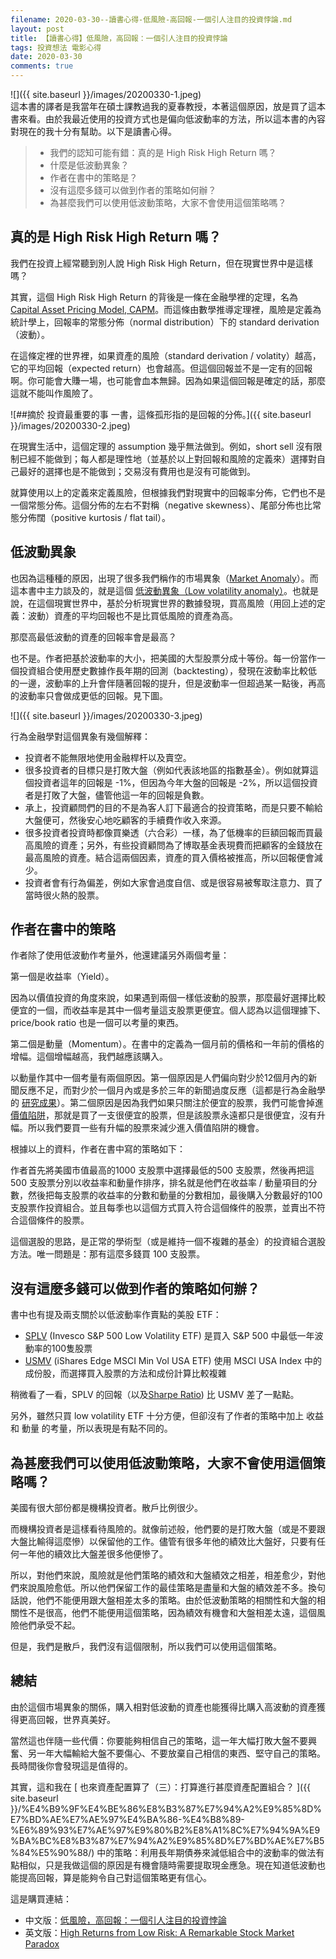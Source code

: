```yaml
---
filename: 2020-03-30--讀書心得-低風險-高回報-一個引人注目的投資悖論.md
layout: post
title: 【讀書心得】低風險，高回報：一個引人注目的投資悖論
tags: 投資想法 電影心得
date: 2020-03-30
comments: true
---
```


![]({{ site.baseurl }}/images/20200330-1.jpeg)  
這本書的譯者是我當年在碩士課教過我的夏春教授，本著這個原因，放是買了這本書來看。由於我最近使用的投資方式也是偏向低波動率的方法，所以這本書的內容對現在的我十分有幫助。以下是讀書心得。

> * 我們的認知可能有錯：真的是 High Risk High Return 嗎？
> * 什麼是低波動異象？
> * 作者在書中的策略是？
> * 沒有這麼多錢可以做到作者的策略如何辦？
> * 為甚麼我們可以使用低波動策略，大家不會使用這個策略嗎？

## 真的是 High Risk High Return 嗎？

我們在投資上經常聽到別人說 High Risk High Return，但在現實世界中是這樣嗎？

其實，這個 High Risk High Return 的背後是一條在金融學裡的定理，名為 [Capital Asset Pricing Model, CAPM](https://www.investopedia.com/terms/c/capm.asp)。而這條由數學推導定理裡，風險是定義為統計學上，回報率的常態分佈（normal distribution）下的 standard derivation（波動）。

在這條定裡的世界裡，如果資產的風險（standard derivation / volatity）越高，它的平均回報（expected return）也會越高。但這個回報並不是一定有的回報啊。你可能會大賺一場，也可能會血本無歸。因為如果這個回報是確定的話，那麼這就不能叫作風險了。

![##摘於 投資最重要的事 一書，這條孤形指的是回報的分佈。]({{ site.baseurl }}/images/20200330-2.jpeg)

在現實生活中，這個定理的 assumption 幾乎無法做到。例如，short sell 沒有限制已經不能做到；每人都是理性地（並基於以上對回報和風險的定義來）選擇對自己最好的選擇也是不能做到；交易沒有費用也是沒有可能做到。

就算使用以上的定義來定義風險，但根據我們對現實中的回報率分佈，它們也不是一個常態分佈。這個分佈的左右不對稱（negative skewness）、尾部分佈也比常態分佈闊（positive kurtosis / flat tail）。

## 低波動異象

也因為這種種的原因，出現了很多我們稱作的市場異象（[Market Anomaly](https://en.m.wikipedia.org/wiki/Market_anomaly)）。而這本書中主力談及的，就是這個 [低波動異象（Low volatility anomaly）](https://en.m.wikipedia.org/wiki/Low-volatility_anomaly)。也就是說，在這個現實世界中，基於分析現實世界的數據發現，買高風險（用回上述的定義：波動）資產的平均回報也不是比買低風險的資產為高。

那麼高最低波動的資產的回報率會是最高？

也不是。作者把基於波動率的大小，把美國的大型股票分成十等份。每一份當作一個投資組合使用歷史數據作長年期的回測（backtesting），發現在波動率比較低的一邊，波動率的上升會伴隨著回報的提升，但是波動率一但超過某一點後，再高的波動率只會做成更低的回報。見下圖。

![]({{ site.baseurl }}/images/20200330-3.jpeg)

行為金融學對這個異象有幾個解釋：

* 投資者不能無限地使用金融桿杆以及賣空。
* 很多投資者的目標只是打敗大盤（例如代表該地區的指數基金）。例如就算這個投資者這年的回報是 -1%，但因為今年大盤的回報是 -2%，所以這個投資者是打敗了大盤，儘管他這一年的回報是負數。
* 承上，投資顧問們的目的不是為客人訂下最適合的投資策略，而是只要不輸給大盤便可，然後安心地吃顧客的手續費作收入來源。
* 很多投資者投資時都像買樂透（六合彩）一樣，為了低機率的巨額回報而買最高風險的資產；另外，有些投資顧問為了博取基金表現費而把顧客的金錢放在最高風險的資產。結合這兩個因素，資產的買入價格被推高，所以回報便會減少。
* 投資者會有行為偏差，例如大家會過度自信、或是很容易被奪取注意力、買了當時很火熱的股票。

## 作者在書中的策略

作者除了使用低波動作考量外，他還建議另外兩個考量：

第一個是收益率（Yield）。

因為以價值投資的角度來說，如果遇到兩個一樣低波動的股票，那麼最好選擇比較便宜的一個，而收益率是其中一個考量這支股票更便宜。個人認為以這個理據下、price/book ratio 也是一個可以考量的東西。

第二個是動量（Momentum）。在書中的定義為一個月前的價格和一年前的價格的增幅。這個增幅越高，我們越應該購入。

以動量作其中一個考量有兩個原因。第一個原因是人們偏向對少於12個月內的新聞反應不足，而對少於一個月內或是多於三年的新聞過度反應（這都是行為金融學的 [研究成果](https://www.anderson.ucla.edu/faculty-and-research/anderson-review/momentum)）。第二個原因是因為我們如果只關注於便宜的股票，我們可能會掉進[價值陷阱](https://www.investopedia.com/terms/v/valuetrap.asp)，那就是買了一支很便宜的股票，但是該股票永遠都只是很便宜，沒有升幅。所以我們要買一些有升幅的股票來減少進入價值陷阱的機會。

根據以上的資料，作者在書中寫的策略如下：

作者首先將美國市值最高的1000 支股票中選擇最低的500 支股票，然後再把這 500 支股票分別以收益率和動量作排序，排名就是他們在收益率 / 動量項目的分數，然後把每支股票的收益率的分數和動量的分數相加，最後購入分數最好的100支股票作投資組合。並且每季也以這個方式買入符合這個條件的股票，並賣出不符合這個條件的股票。

這個選股的思路，是正常的學術型（或是維持一個不複雜的基金）的投資組合選股方法。唯一問題是：那有這麼多錢買 100 支股票。

## 沒有這麼多錢可以做到作者的策略如何辦？

書中也有提及兩支關於以低波動率作賣點的美股 ETF：

* [SPLV](https://www.etf.com/SPLV) (Invesco S&P 500 Low Volatility ETF) 是買入 S&P 500 中最低一年波動率的100隻股票
* [USMV](https://www.etf.com/USMV) (iShares Edge MSCI Min Vol USA ETF) 使用 MSCI USA Index 中的成份股，而選擇買入股票的方法和成份計算比較複雜

稍微看了一看，SPLV 的回報（以及[Sharpe Ratio](https://www.investopedia.com/articles/07/sharpe_ratio.asp)) 比 USMV 差了一點點。

另外，雖然只買 low volatility ETF 十分方便，但卻沒有了作者的策略中加上 收益 和 動量 的考量，所以表現是有點不同的。

## 為甚麼我們可以使用低波動策略，大家不會使用這個策略嗎？

美國有很大部份都是機構投資者。散戶比例很少。

而機構投資者是這樣看待風險的。就像前述般，他們要的是打敗大盤（或是不要跟大盤比輸得這麼慘）以保留他的工作。儘管有很多年他的績效比大盤好，只要有任何一年他的續效比大盤差很多他便慘了。

所以，對他們來說，風險就是他們策略的績效和大盤績效之相差，相差愈少，對他們來說風險愈低。所以他們保留工作的最佳策略是盡量和大盤的績效差不多。換句話說，他們不能便用跟大盤相差太多的策略。由於低波動策略的相關性和大盤的相關性不是很高，他們不能便用這個策略，因為績效有機會和大盤相差太遠，這個風險他們承受不起。

但是，我們是散戶，我們沒有這個限制，所以我們可以使用這個策略。

## 總結

由於這個市場異象的關係，購入相對低波動的資產也能獲得比購入高波動的資產獲得更高回報，世界真美好。

當然這也伴隨一些代價：你要能夠相信自己的策略，這一年大幅打敗大盤不要興奮、另一年大幅輸給大盤不要傷心、不要放棄自己相信的東西、堅守自己的策略。長時間後你會發現這是值得的。

其實，這和我在 [ 也來資產配置算了（三）：打算進行甚麼資產配置組合？ ]({{ site.baseurl }}/%E4%B9%9F%E4%BE%86%E8%B3%87%E7%94%A2%E9%85%8D%E7%BD%AE%E7%AE%97%E4%BA%86-%E4%B8%89-%E6%89%93%E7%AE%97%E9%80%B2%E8%A1%8C%E7%94%9A%E9%BA%BC%E8%B3%87%E7%94%A2%E9%85%8D%E7%BD%AE%E7%B5%84%E5%90%88/) 中的策略：利用長年期債券來減低組合中的波動率的做法有點相似，只是我做這個的原因是有機會隨時需要提取現金應急。現在知道低波動也能提高回報，算是能夠令自己對這個策略更有信心。

這是購買連結：

* 中文版：[低風險，高回報：一個引人注目的投資悖論](https://www.books.com.tw/products/CN11565350)
* 英文版：[High Returns from Low Risk: A Remarkable Stock Market Paradox](https://amzn.to/3W61nhn)
